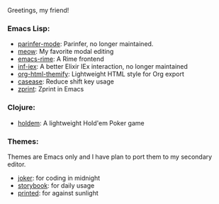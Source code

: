 Greetings, my friend!

### Emacs Lisp:
- [parinfer-mode](https://github.com/DogLooksGood/parinfer-mode): Parinfer, no longer maintained.
- [meow](https://github.com/DogLooksGood/meow): My favorite modal editing
- [emacs-rime](https://github.com/DogLooksGood/emacs-rime): A Rime frontend
- [inf-iex](https://github.com/DogLooksGood/inf-iex): A better Elixir IEx interaction, no longer maintained
- [org-html-themify](https://github.com/DogLooksGood/org-html-themify): Lightweight HTML style for Org export
- [casease](https://github.com/DogLooksGood/casease): Reduce shift key usage
- [zprint](https://github.com/DogLooksGood/zprint.el): Zprint in Emacs

### Clojure:
- [holdem](https://github.com/DogLooksGood/holdem): A lightweight Hold'em Poker game

### Themes:
Themes are Emacs only and I have plan to port them to my secondary editor.
- [joker](https://github.com/DogLooksGood/joker-theme): for coding in midnight
- [storybook](https://github.com/DogLooksGood/storybook-theme): for daily usage
- [printed](https://github.com/DogLooksGood/printed-theme): for against sunlight
